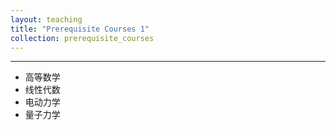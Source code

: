 ```yaml
---
layout: teaching
title: "Prerequisite Courses 1"
collection: prerequisite_courses
---
```


- - -

+ 高等数学
+ 线性代数
+ 电动力学
+ 量子力学